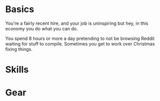 # Basics

You're a fairly recent hire, and your job is uninspiring but hey, in this
economy you do what you can do.

You spend 8 hours or more a day pretending to not be browsing Reddit waiting for
stuff to compile. Sometimes you get to work over Christmas fixing things.

# Skills

# Gear

